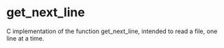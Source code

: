 # get_next_line

C implementation of the function get_next_line, intended to read a file, one line at a time.